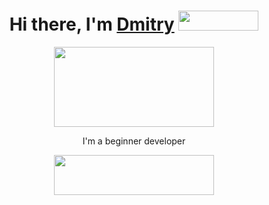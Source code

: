 <h1 align="center">Hi there, I'm <a href="https://t.me/hypoqrite" target="_blank">Dmitry</a> 
<img src="https://github.com/blackcater/blackcater/raw/main/images/Hi.gif" width="128" height="32"/></h1>
<div align="center">
    <img align="center" src="https://github.com/blackcater/blackcater/raw/main/images/banner.gif" width="256" height="128" /></h1>
    <p>I'm a beginner developer</p>
    <a href="https://github.com/tester0521/" height="64"><img src="https://github.com/blackcater/blackcater/raw/main/images/social-github.svg" width="256" height='64' /></a>
</div>
